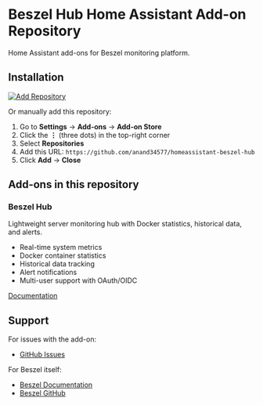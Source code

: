 # Beszel Hub Home Assistant Add-on Repository

Home Assistant add-ons for Beszel monitoring platform.

## Installation

[![Add Repository](https://my.home-assistant.io/badges/supervisor_add_addon_repository.svg)](https://my.home-assistant.io/redirect/supervisor_add_addon_repository/?repository_url=https://github.com/anand34577/homeassistant-beszel-hub)

Or manually add this repository:

1. Go to **Settings** → **Add-ons** → **Add-on Store**
2. Click the **⋮** (three dots) in the top-right corner
3. Select **Repositories**
4. Add this URL: `https://github.com/anand34577/homeassistant-beszel-hub`
5. Click **Add** → **Close**

## Add-ons in this repository

### Beszel Hub

Lightweight server monitoring hub with Docker statistics, historical data, and alerts.

- Real-time system metrics
- Docker container statistics
- Historical data tracking
- Alert notifications
- Multi-user support with OAuth/OIDC

[Documentation](beszel-hub/README.md)

## Support

For issues with the add-on:
- [GitHub Issues](https://github.com/anand34577/homeassistant-beszel-hub/issues)

For Beszel itself:
- [Beszel Documentation](https://beszel.dev)
- [Beszel GitHub](https://github.com/henrygd/beszel)
